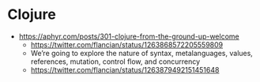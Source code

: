 # Clojure
- https://aphyr.com/posts/301-clojure-from-the-ground-up-welcome
    - https://twitter.com/flancian/status/1263868572205559809
    - We’re going to explore the nature of syntax, metalanguages, values, references, mutation, control flow, and concurrency
    - https://twitter.com/flancian/status/1263879492151451648
